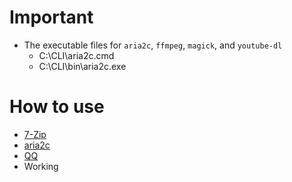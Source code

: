 # Important

- The executable files for `aria2c`, `ffmpeg`, `magick`, and `youtube-dl`
    - C:\CLI\aria2c.cmd
    - C:\CLI\bin\aria2c.exe
    
# How to use
- [7-Zip](/7-zip/README.md)
- [aria2c](/aria2c/README.md)
- [QQ](/QQ/README.md)
- Working
